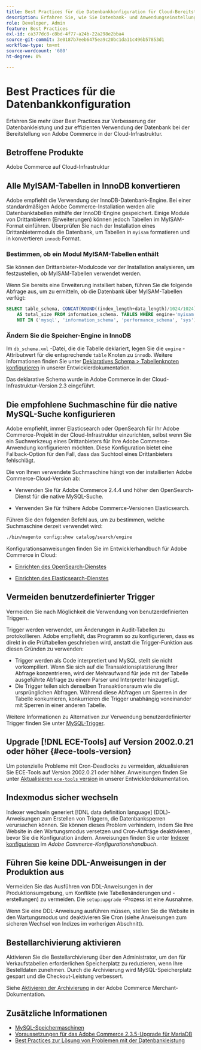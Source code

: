```yaml
---
title: Best Practices für die Datenbankkonfiguration für Cloud-Bereitstellungen
description: Erfahren Sie, wie Sie Datenbank- und Anwendungseinstellungen konfigurieren, um die Leistung bei der Bereitstellung von Adobe Commerce in der Cloud-Infrastruktur zu verbessern.
role: Developer, Admin
feature: Best Practices
exl-id: ca377dc8-c8bd-4f77-a24b-22a298e2bba4
source-git-commit: 3e0187b7eeb6475ea9c20bc1da11c496b57853d1
workflow-type: tm+mt
source-wordcount: '680'
ht-degree: 0%

---
```


# Best Practices für die Datenbankkonfiguration

Erfahren Sie mehr über Best Practices zur Verbesserung der Datenbankleistung und zur effizienten Verwendung der Datenbank bei der Bereitstellung von Adobe Commerce in der Cloud-Infrastruktur.

## Betroffene Produkte

Adobe Commerce auf Cloud-Infrastruktur

## Alle MyISAM-Tabellen in InnoDB konvertieren

Adobe empfiehlt die Verwendung der InnoDB-Datenbank-Engine. Bei einer standardmäßigen Adobe Commerce-Installation werden alle Datenbanktabellen mithilfe der InnoDB-Engine gespeichert. Einige Module von Drittanbietern (Erweiterungen) können jedoch Tabellen im MyISAM-Format einführen. Überprüfen Sie nach der Installation eines Drittanbietermoduls die Datenbank, um Tabellen in `myisam` formatieren und in konvertieren `innodb` Format.

### Bestimmen, ob ein Modul MyISAM-Tabellen enthält

Sie können den Drittanbieter-Modulcode vor der Installation analysieren, um festzustellen, ob MyISAM-Tabellen verwendet werden.

Wenn Sie bereits eine Erweiterung installiert haben, führen Sie die folgende Abfrage aus, um zu ermitteln, ob die Datenbank über MyISAM-Tabellen verfügt:

```sql
SELECT table_schema, CONCAT(ROUND((index_length+data_length)/1024/1024),'MB')
    AS total_size FROM information_schema. TABLES WHERE engine='myisam' AND table_schema
    NOT IN ('mysql', 'information_schema', 'performance_schema', 'sys');
```

### Ändern Sie die Speicher-Engine in InnoDB

Im `db_schema.xml` -Datei, die die Tabelle deklariert, legen Sie die `engine` -Attributwert für die entsprechende `table` Knoten zu `innodb`. Weitere Informationen finden Sie unter [Deklaratives Schema > Tabellenknoten konfigurieren](https://developer.adobe.com/commerce/php/development/components/declarative-schema/configuration/) in unserer Entwicklerdokumentation.

Das deklarative Schema wurde in Adobe Commerce in der Cloud-Infrastruktur-Version 2.3 eingeführt.

## Die empfohlene Suchmaschine für die native MySQL-Suche konfigurieren

Adobe empfiehlt, immer Elasticsearch oder OpenSearch für Ihr Adobe Commerce-Projekt in der Cloud-Infrastruktur einzurichten, selbst wenn Sie ein Suchwerkzeug eines Drittanbieters für Ihre Adobe Commerce-Anwendung konfigurieren möchten. Diese Konfiguration bietet eine Fallback-Option für den Fall, dass das Suchtool eines Drittanbieters fehlschlägt.

Die von Ihnen verwendete Suchmaschine hängt von der installierten Adobe Commerce-Cloud-Version ab:

- Verwenden Sie für Adobe Commerce 2.4.4 und höher den OpenSearch-Dienst für die native MySQL-Suche.

- Verwenden Sie für frühere Adobe Commerce-Versionen Elasticsearch.

Führen Sie den folgenden Befehl aus, um zu bestimmen, welche Suchmaschine derzeit verwendet wird:

```bash
./bin/magento config:show catalog/search/engine
```

Konfigurationsanweisungen finden Sie im Entwicklerhandbuch für Adobe Commerce in Cloud:

- [Einrichten des OpenSearch-Dienstes](https://devdocs.magento.com/cloud/project/services-opensearch.html)

- [Einrichten des Elasticsearch-Dienstes](https://devdocs.magento.com/cloud/project/services-elastic.html)

## Vermeiden benutzerdefinierter Trigger

Vermeiden Sie nach Möglichkeit die Verwendung von benutzerdefinierten Triggern.

Trigger werden verwendet, um Änderungen in Audit-Tabellen zu protokollieren. Adobe empfiehlt, das Programm so zu konfigurieren, dass es direkt in die Prüftabellen geschrieben wird, anstatt die Trigger-Funktion aus diesen Gründen zu verwenden:

- Trigger werden als Code interpretiert und MySQL stellt sie nicht vorkompiliert. Wenn Sie sich auf die Transaktionsplatzierung Ihrer Abfrage konzentrieren, wird der Mehraufwand für jede mit der Tabelle ausgeführte Abfrage zu einem Parser und Interpreter hinzugefügt.
- Die Trigger teilen sich denselben Transaktionsraum wie die ursprünglichen Abfragen. Während diese Abfragen um Sperren in der Tabelle konkurrieren, konkurrieren die Trigger unabhängig voneinander mit Sperren in einer anderen Tabelle.

Weitere Informationen zu Alternativen zur Verwendung benutzerdefinierter Trigger finden Sie unter [MySQL-Trigger](mysql-configuration.md#triggers).

## Upgrade [!DNL ECE-Tools] auf Version 2002.0.21 oder höher {#ece-tools-version}

Um potenzielle Probleme mit Cron-Deadlocks zu vermeiden, aktualisieren Sie ECE-Tools auf Version 2002.0.21 oder höher. Anweisungen finden Sie unter [Aktualisieren `ece-tools` version](https://devdocs.magento.com/cloud/project/ece-tools-update.html) in unserer Entwicklerdokumentation.

## Indexmodus sicher wechseln

<!--This best practice might belong in the Maintenance phase. Database lock prevention might be consolidated under a single heading-->

Indexer wechseln generiert [!DNL data definition language] (DDL)-Anweisungen zum Erstellen von Triggern, die Datenbanksperren verursachen können. Sie können dieses Problem verhindern, indem Sie Ihre Website in den Wartungsmodus versetzen und Cron-Aufträge deaktivieren, bevor Sie die Konfiguration ändern.
Anweisungen finden Sie unter [Indexer konfigurieren](https://experienceleague.adobe.com/docs/commerce-operations/configuration-guide/cli/manage-indexers.html#configure-indexers-1) im *Adobe Commerce-Konfigurationshandbuch*.

## Führen Sie keine DDL-Anweisungen in der Produktion aus

Vermeiden Sie das Ausführen von DDL-Anweisungen in der Produktionsumgebung, um Konflikte (wie Tabellenänderungen und -erstellungen) zu vermeiden. Die `setup:upgrade` -Prozess ist eine Ausnahme.

Wenn Sie eine DDL-Anweisung ausführen müssen, stellen Sie die Website in den Wartungsmodus und deaktivieren Sie Cron (siehe Anweisungen zum sicheren Wechsel von Indizes im vorherigen Abschnitt).

## Bestellarchivierung aktivieren

Aktivieren Sie die Bestellarchivierung über den Administrator, um den für Verkaufstabellen erforderlichen Speicherplatz zu reduzieren, wenn Ihre Bestelldaten zunehmen. Durch die Archivierung wird MySQL-Speicherplatz gespart und die Checkout-Leistung verbessert.

Siehe [Aktivieren der Archivierung](https://experienceleague.adobe.com/docs/commerce-admin/stores-sales/order-management/orders/order-archive.html) in der Adobe Commerce Merchant-Dokumentation.

## Zusätzliche Informationen

- [MySQL-Speichermaschinen](https://dev.mysql.com/doc/refman/8.0/en/storage-engines.html)
- [Voraussetzungen für das Adobe Commerce 2.3.5-Upgrade für MariaDB](../maintenance/commerce-235-upgrade-prerequisites-mariadb.md)
- [Best Practices zur Lösung von Problemen mit der Datenbankleistung](../maintenance/resolve-database-performance-issues.md)
